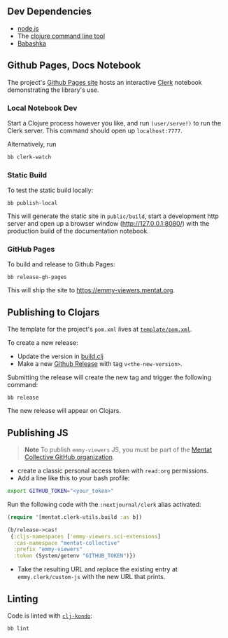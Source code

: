 ## Dev Dependencies

- [node.js](https://nodejs.org/en/)
- The [clojure command line tool](https://clojure.org/guides/install_clojure)
- [Babashka](https://github.com/babashka/babashka#installation)

## Github Pages, Docs Notebook

The project's [Github Pages site](https://emmy-viewers.mentat.org) hosts an
interactive [Clerk](https://github.com/nextjournal/clerk) notebook demonstrating
the library's use.

### Local Notebook Dev

Start a Clojure process however you like, and run `(user/serve!)` to run the
Clerk server. This command should open up `localhost:7777`.

Alternatively, run

```sh
bb clerk-watch
```

### Static Build

To test the static build locally:

```
bb publish-local
```

This will generate the static site in `public/build`, start a development http
server and open up a browser window (http://127.0.0.1:8080/) with the production
build of the documentation notebook.

### GitHub Pages

To build and release to Github Pages:

```
bb release-gh-pages
```

This will ship the site to https://emmy-viewers.mentat.org.

## Publishing to Clojars

The template for the project's `pom.xml` lives at
[`template/pom.xml`](https://github.com/mentat-collective/emmy-viewers/blob/main/template/pom.xml).

To create a new release:

- Update the version in
  [build.clj](https://github.com/mentat-collective/emmy-viewers/blob/main/build.clj)
- Make a new [Github
  Release](https://github.com/mentat-collective/emmy-viewers/releases) with tag
  `v<the-new-version>`.

Submitting the release will create the new tag and trigger the following
command:

```
bb release
```

The new release will appear on Clojars.

## Publishing JS

> **Note**
> To publish `emmy-viewers` JS, you must be part of the [Mentat Collective
> GitHub organization](https://github.com/mentat-collective).

- create a classic personal access token with `read:org` permissions.
- Add a line like this to your bash profile:

```bash
export GITHUB_TOKEN="<your_token>"
```

Run the following code with the `:nextjournal/clerk` alias activated:

```clojure
(require '[mentat.clerk-utils.build :as b])

(b/release->cas!
 {:cljs-namespaces ['emmy-viewers.sci-extensions]
  :cas-namespace "mentat-collective"
  :prefix "emmy-viewers"
  :token (System/getenv "GITHUB_TOKEN")})
```

- Take the resulting URL and replace the existing entry at
  `emmy.clerk/custom-js` with the new URL that prints.

## Linting

Code is linted with [`clj-kondo`](https://github.com/clj-kondo/clj-kondo):

```
bb lint
```
